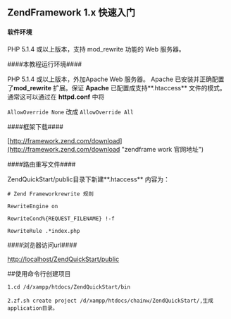 ## ZendFramework 1.x 快速入门 ##

#### 软件环境 ###

PHP 5.1.4 或以上版本，支持 mod_rewrite 功能的 Web 服务器。

####本教程运行环境####

PHP 5.1.4 或以上版本，外加Apache Web 服务器。 Apache 已安装并正确配置了**mod_rewrite** 扩展。保证 **Apache** 已配置成支持**.htaccess** 文件的模式。通常这可以通过在 **httpd.conf** 中将

`AllowOverride None` 改成 `AllowOverride All`

####框架下载####

[http://framework.zend.com/download](http://framework.zend.com/download "zendframe work 官网地址")

####路由重写文件####

ZendQuickStart/public目录下新建**.htaccess** 内容为：

    # Zend Frameworkrewrite 规则

	RewriteEngine on

	RewriteCond%{REQUEST_FILENAME} !-f

	RewriteRule .*index.php
####浏览器访问url####

[http://localhost/ZendQuickStart/public](http://localhost/ZendQuickStart/public)

##使用命令行创建项目

	1.cd /d/xampp/htdocs/ZendQuickStart/bin
	
	2.zf.sh create project /d/xampp/htdocs/chainw/ZendQuickStart/,生成application目录。

